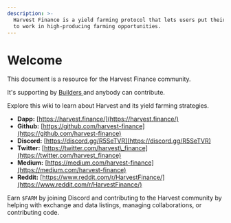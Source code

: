 ```yaml
---
description: >-
  Harvest Finance is a yield farming protocol that lets users put their assets
  to work in high-producing farming opportunities.
---
```


# Welcome

This document is a resource for the Harvest Finance community.

It's supporting by [Builders ](builders.md)and anybody can contribute.

Explore this wiki to learn about Harvest and its yield farming strategies.

* **Dapp:** [https://harvest.finance/](https://harvest.finance/)
* **Github:** [https://github.com/harvest-finance](https://github.com/harvest-finance)
* **Discord:** [https://discord.gg/R5SeTVR](https://discord.gg/R5SeTVR)
* **Twitter:** [https://twitter.com/harvest\_finance](https://twitter.com/harvest_finance)
* **Medium:** [https://medium.com/harvest-finance](https://medium.com/harvest-finance)
* **Reddit:** [https://www.reddit.com/r/HarvestFinance/](https://www.reddit.com/r/HarvestFinance/)

 Earn `$FARM` by joining Discord and contributing to the Harvest community by helping with exchange and data listings, managing collaborations, or contributing code.



